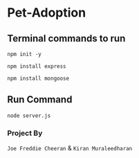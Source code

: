 # Pet-Adoption

## Terminal commands to run
`npm init -y`

`npm install express`

`npm install mongoose`

## Run Command
`node server.js`

### Project By
`Joe Freddie Cheeran` & `Kiran Muraleedharan`
